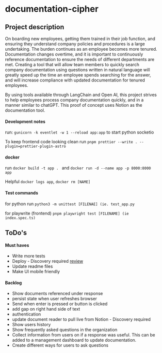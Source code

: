# documentation-cipher

## Project description

On boarding new employees, getting them trained in their job function, and ensuring they understand company policies and procedures is a large undertaking. The burden continues as an employee becomes more tenured. Documentation changes overtime, and it is important to continuously reference documentation to ensure the needs of different departments are met. Creating a tool that will allow team members to quickly search company documentation using questions written in natural language will greatly speed up the time an employee spends searching for the answer, and will increase compliance with updated documentation for tenured employees.

By using tools available through LangChain and Open AI, this project strives to help employees process company documentation quickly, and in a manner similar to chatGPT. This proof of concept uses Notion as the documentation tool.


#### Development notes

run: `gunicorn -k eventlet -w 1 --reload app:app` to start python socketio

To keep frontend code looking clean run `pnpm prettier --write . --plugin=prettier-plugin-astro`

#### docker

run `docker build -t app . ` and `docker run -d --name app -p 8000:8000 app`

Helpful
`docker logs app`, `docker rm [NAME]`

#### Test commands

for python run `python3 -m unittest [FILENAE] (ie. test_app.py`

for playwrite (frontend) `pnpm playwright test [FILENAME] (ie index.spec.ts)`

## ToDo's

#### Must haves
* Write more tests
* Deploy - Discovery required [review](https://medium.com/containers-on-aws/building-a-socket-io-chat-app-and-deploying-it-using-aws-fargate-86fd7cbce13f)
* Update readme files
* Make UI mobile friendly

#### Backlog
* Show documents referenced under response
* persist state when user refreshes browser
* Send when enter is pressed or button is clicked
* add gap on right hand side of text
* authentication 
* update document reader to pull live from Notion - Discovery required
* Show users history
* Show frequently asked questions in the organization
* Collect information from users on if a response was useful. This can be added to a management dashboard to update documentation.
* Create different ways for users to ask questions  

